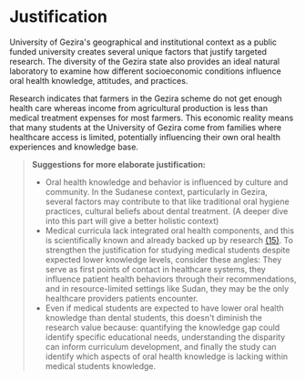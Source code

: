 <!-- markdownlint-disable MD013 -->
# Justification

University of Gezira's geographical and institutional context as a public funded university creates several unique factors that justify targeted research. The diversity of the Gezira state also provides an ideal natural laboratory to examine how different socioeconomic conditions influence oral health knowledge, attitudes, and practices.

Research indicates that farmers in the Gezira scheme do not get enough health care whereas income from agricultural production is less than medical treatment expenses for most farmers. This economic reality means that many students at the University of Gezira come from families where healthcare access is limited, potentially influencing their own oral health experiences and knowledge base.

> **Suggestions for more elaborate justification:**
>
> - Oral health knowledge and behavior is influenced by culture and community. In the Sudanese context, particularly in Gezira, several factors may contribute to that like traditional oral hygiene practices, cultural beliefs about dental treatment. (A deeper dive into this part will give a better holistic context)
> - Medical curricula lack integrated oral health components, and this is scientifically known and already backed up by research  [(15)](https://pubmed.ncbi.nlm.nih.gov/35733361/). To strengthen the justification for studying medical students despite expected lower knowledge levels, consider these angles: They serve as first points of contact in healthcare systems, they influence patient health behaviors through their recommendations, and in resource-limited settings like Sudan, they may be the only healthcare providers patients encounter.
> - Even if medical students are expected to have lower oral health knowledge than dental students, this doesn't diminish the research value because: quantifying the knowledge gap could identify specific educational needs, understanding the disparity can inform curriculum development, and finally the study can identify which aspects of oral health knowledge is lacking within medical students knowledge.
